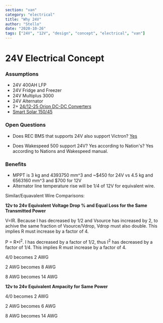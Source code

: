 ```yaml
---
section: "van"
category: "electrical"
title: "Why 24V"
author: "Stello"
date: "2020-10-26"
tags: ["24V", "12V", "design", "concept", "electrical", "van"]
---
```

# 24V Electrical Concept

### Assumptions

* 24V 400AH LFP
* 24V Fridge and Freezer
* 24V Multiplus 3000
* 24V Alternator
* 2+ [24/12-25 Orion DC-DC Converters](https://www.victronenergy.com/upload/documents/Datasheet-Orion-DC-DC-converters-high-power,-non-isolated-EN.pdf)
* [Smart Solar 150/45](https://www.victronenergy.com/upload/documents/Datasheet-SmartSolar-charge-controller-MPPT-150-45-up-to-150-100-EN.pdf)

### Open Questions

* Does REC BMS that supports 24V also support Victron? [Yes](http://www.rec-bms.com/datasheet/UserManual_REC_Victron_BMS.pdf)

* Does Wakespeed 500 support 24V? Yes according to Nation's? Yes according to Nations and Wakespeed manual.

### Benefits

* MPPT is 3 kg and 4393750 mm^3  and ~$450 for 24V vs 4.5 kg and 6563160 mm^3 and $700 for 12V
* Alternator line temperature rise will be 1/4 of 12V for equivalent wire.



Similar/Equavalent Wire Comparisons:

**12v to 24v Equivalent Voltage Drop % and Equal Loss for the Same Transmitted Power**

V=IR.  Because I has decreased by 1/2 and Vsource has increased by 2, to achive the same fraction of Vsource/Vdrop, Vdrop must also double.  This implies R must increase by a factor of 4.

P = R*I<sup>2</sup>.  I has decreased by a factor of 1/2, thus I<sup>2</sup> has decreased by a factor of 1/4.  This implies R must increase by a factor of 4.

4/0 becomes 2 AWG

2 AWG becomes 8 AWG

8 AWG becomes 14 AWG

**12v to 24v Equivalent Ampacity for Same Power**

4/0 becomes 2 AWG

2 AWG becomes 6 AWG

8 AWG becomes 14 AWG